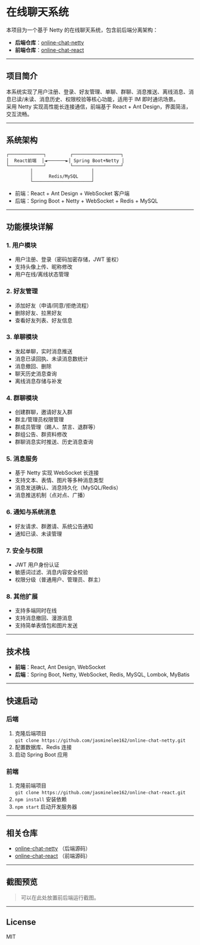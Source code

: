 # 在线聊天系统

本项目为一个基于 Netty 的在线聊天系统，包含前后端分离架构：

- **后端仓库**：[online-chat-netty](https://github.com/jasminelee162/online-chat-netty)
- **前端仓库**：[online-chat-react](https://github.com/jasminelee162/online-chat-react)

---

## 项目简介

本系统实现了用户注册、登录、好友管理、单聊、群聊、消息推送、离线消息、消息已读/未读、消息历史、权限校验等核心功能，适用于 IM 即时通讯场景。  
采用 Netty 实现高性能长连接通信，前端基于 React + Ant Design，界面简洁，交互流畅。

---

## 系统架构

```
┌─────────────┐         ┌──────────────────┐
│  React前端  │◄───────►│ Spring Boot+Netty │
└─────────────┘         └──────────────────┘
         │                      │
         │      Redis/MySQL     │
         └──────────────────────┘
```

- 前端：React + Ant Design + WebSocket 客户端
- 后端：Spring Boot + Netty + WebSocket + Redis + MySQL

---

## 功能模块详解

### 1. 用户模块

- 用户注册、登录（密码加密存储，JWT 鉴权）
- 支持头像上传、昵称修改
- 用户在线/离线状态管理

### 2. 好友管理

- 添加好友（申请/同意/拒绝流程）
- 删除好友、拉黑好友
- 查看好友列表、好友信息

### 3. 单聊模块

- 发起单聊，实时消息推送
- 消息已读回执、未读消息数统计
- 消息撤回、删除
- 聊天历史消息查询
- 离线消息存储与补发

### 4. 群聊模块

- 创建群聊，邀请好友入群
- 群主/管理员权限管理
- 群成员管理（踢人、禁言、退群等）
- 群组公告、群资料修改
- 群聊消息实时推送、历史消息查询

### 5. 消息服务

- 基于 Netty 实现 WebSocket 长连接
- 支持文本、表情、图片等多种消息类型
- 消息发送确认、消息持久化（MySQL/Redis）
- 消息推送机制（点对点、广播）

### 6. 通知与系统消息

- 好友请求、群邀请、系统公告通知
- 通知已读、未读管理

### 7. 安全与权限

- JWT 用户身份认证
- 敏感词过滤、消息内容安全校验
- 权限分级（普通用户、管理员、群主）

### 8. 其他扩展

- 支持多端同时在线
- 支持消息撤回、漫游消息
- 支持简单表情包和图片发送

---

## 技术栈

- **前端**：React, Ant Design, WebSocket
- **后端**：Spring Boot, Netty, WebSocket, Redis, MySQL, Lombok, MyBatis

---

## 快速启动

### 后端

1. 克隆后端项目  
   `git clone https://github.com/jasminelee162/online-chat-netty.git`
2. 配置数据库、Redis 连接
3. 启动 Spring Boot 应用

### 前端

1. 克隆前端项目  
   `git clone https://github.com/jasminelee162/online-chat-react.git`
2. `npm install` 安装依赖
3. `npm start` 启动开发服务器

---

## 相关仓库

- [online-chat-netty](https://github.com/jasminelee162/online-chat-netty) （后端源码）
- [online-chat-react](https://github.com/jasminelee162/online-chat-react) （前端源码）

---

## 截图预览

> 可以在此处放置前后端运行截图。

---

## License

MIT
